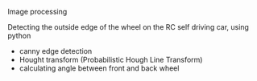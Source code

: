 Image processing

Detecting the outside edge of the wheel on the RC self driving car, using python
  - canny edge detection
  - Hought transform (Probabilistic Hough Line Transform)
  - calculating angle between front and back wheel
  
 
